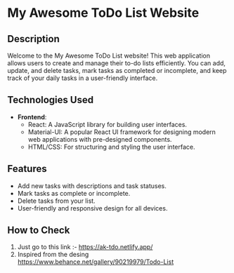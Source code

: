 # My Awesome ToDo List Website

## Description

Welcome to the My Awesome ToDo List website! This web application allows users to create and manage their to-do lists efficiently. You can add, update, and delete tasks, mark tasks as completed or incomplete, and keep track of your daily tasks in a user-friendly interface.

## Technologies Used

- **Frontend**:
  - React: A JavaScript library for building user interfaces.
  - Material-UI: A popular React UI framework for designing modern web applications with pre-designed components.
  - HTML/CSS: For structuring and styling the user interface.

## Features

- Add new tasks with descriptions and task statuses.
- Mark tasks as complete or incomplete.
- Delete tasks from your list.
- User-friendly and responsive design for all devices.

## How to Check

1. Just go to this link :- https://ak-tdo.netlify.app/
2. Inspired from the desing https://www.behance.net/gallery/90219979/Todo-List
